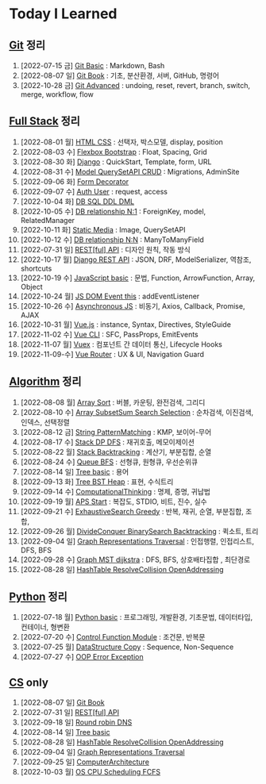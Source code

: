 # Today I Learned

## [Git](/Git/README.md) 정리

1. [2022-07-15 금] [Git Basic](./Git/0715_Git_basic.md) : Markdown, Bash
2. [2022-08-07 일] [Git Book](https://github.com/kimsixsue/CS-Study/blob/master/kimsixsue/Git_GitHub.md) : 기초, 분산환경, 서버, GitHub, 명령어
3. [2022-10-28 금] [Git Advanced](/Git/1028_Git_Advanced.md) : undoing, reset, revert, branch, switch, merge, workflow, flow

## [Full Stack](/Full_Stack/README.md) 정리

1. [2022-08-01 월] [HTML CSS](./Full_Stack/0801_HTML_CSS.md) : 선택자, 박스모델, display, position
2. [2022-08-03 수] [Flexbox Bootstrap](./Full_Stack/0803_Flexbox_Bootstrap.md) : Float, Spacing, Grid
3. [2022-08-30 화] [Django](./Full_Stack/0830_Django_Template_VariableRouting.md) : QuickStart, Template, form, URL
4. [2022-08-31 수] [Model QuerySetAPI CRUD](./Full_Stack/0831_Django_Model_QuerySet_CRUD.md) : Migrations, AdminSite
5. [2022-09-06 화] [Form Decorator](./Full_Stack/0906_Django_Form_ModelForm.md)
6. [2022-09-07 수] [Auth User](./Full_Stack/0907_Django_Auth.md) : request, access
7. [2022-10-04 화] [DB SQL DDL DML](./Full_Stack/1004_DB_SQL.md)
8. [2022-10-05 수] [DB relationship N:1](./Full_Stack/1005_DB_relationship_N_1.md) : ForeignKey, model, RelatedManager
9. [2022-10-11 화] [Static Media](./Full_Stack/1011_Django_Static_Media.md) : Image, QuerySetAPI
10. [2022-10-12 수] [DB relationship N:N](./Full_Stack/1012_DB_relationship_N_N.md) : ManyToManyField
11. [2022-07-31 일] [REST[ful] API](https://github.com/kimsixsue/CS-Study/blob/master/kimsixsue/RESTful_API.md) : 디자인 원칙, 작동 방식
12. [2022-10-17 월] [Django REST API](./Full_Stack/1017_Django_REST_API.md) : JSON, DRF, ModelSerializer, 역참조, shortcuts
13. [2022-10-19 수] [JavaScript basic](./Full_Stack/1019_JavaScript_basic.md) : 문법, Function, ArrowFunction, Array, Object
14. [2022-10-24 월] [JS DOM Event this](./Full_Stack/1024_JS_DOM_Event_this.md) : addEventListener
15. [2022-10-26 수] [Asynchronous JS](./Full_Stack/1026_Asynchronous_JS.md) : 비동기, Axios, Callback, Promise, AJAX
16. [2022-10-31 월] [Vue.js](./Full_Stack/1031_Vue.js.md) : instance, Syntax, Directives, StyleGuide
17. [2022-11-02 수] [Vue CLI](./Full_Stack/1102_Vue_CLI.md) : SFC, PassProps, EmitEvents
18. [2022-11-07 월] [Vuex](./Full_Stack/1107_Vuex.md) : 컴포넌트 간 데이터 통신, Lifecycle Hooks
19. [2022-11-09-수] [Vue Router](./Full_Stack/1109_Vue_Router.md) : UX & UI, Navigation Guard

## [Algorithm](/Algorithm/README.md) 정리

1. [2022-08-08 월] [Array Sort](./Algorithm/0808_Array_Sort.md) : 버블, 카운팅, 완전검색, 그리디
2. [2022-08-10 수] [Array SubsetSum Search Selection](./Algorithm/0810_Array_SubsetSum_Search_Selection.md) : 순차검색, 이진검색, 인덱스, 선택정렬
3. [2022-08-12 금] [String PatternMatching](./Algorithm/0812_String_PatternMatching.md) : KMP, 보이어-무어
4. [2022-08-17 수] [Stack DP DFS](./Algorithm/0817_Stack_DP_DFS.md) : 재귀호출, 메모이제이션
5. [2022-08-22 월] [Stack Backtracking](./Algorithm/0822_Stack_Backtracking.md) : 계산기, 부분집합, 순열
6. [2022-08-24 수] [Queue BFS](./Algorithm/0824_Queue_BFS.md) : 선형큐, 원형큐, 우선순위큐
7. [2022-08-14 일] [Tree basic](https://github.com/kimsixsue/CS-Study/blob/master/kimsixsue/Tree.md) : 용어
8. [2022-09-13 화] [Tree BST Heap](./Algorithm/0913_Tree_BST_Heap.md) : 표현, 수식트리
9. [2022-09-14 수] [ComputationalThinking](./Algorithm/0914_ComputationalThinking.md) : 명제, 증명, 귀납법
10. [2022-09-19 월] [APS Start](./Algorithm/0919_APS_Start.md) : 복잡도, STDIO, 비트, 진수, 실수
11. [2022-09-21 수] [ExhaustiveSearch Greedy](./Algorithm/0921_ExhaustiveSearch_Greedy.md) : 반복, 재귀, 순열, 부분집합, 조합,
12. [2022-09-26 월] [DivideConquer BinarySearch Backtracking](./Algorithm/0926_DivideConquer_BinarySearch_Backtracking.md) : 퀵소트, 트리
13. [2022-09-04 일] [Graph Representations Traversal](https://github.com/kimsixsue/CS-Study/blob/master/kimsixsue/Graph_Representations_Traversal.md) : 인접행렬, 인접리스트, DFS, BFS
14. [2022-09-28 수] [Graph MST dijkstra](./Algorithm/0928_Graph_MST_dijkstra.md) : DFS, BFS, 상호배타집합 , 최단경로
15. [2022-08-28 일] [HashTable ResolveCollision OpenAddressing](https://github.com/kimsixsue/CS-Study/blob/master/kimsixsue/Open_Addressing.md)

## [Python](/Python/README.md) 정리

1. [2022-07-18 월] [Python basic](/Python/0718_Python_basic.md) : 프로그래밍, 개발환경, 기초문법, 데이터타입, 컨테이너, 형변환
2. [2022-07-20 수] [Control Function Module](/Python/0720_control_function_module.md) : 조건문, 반복문
3. [2022-07-25 월] [DataStructure Copy](/Python/0725_data_structure_copy.md) : Sequence, Non-Sequence
4. [2022-07-27 수] [OOP Error Exception](/Python/0727_OOP_error_exception.md)

## [CS](https://github.com/kimsixsue/CS-Study/tree/master/kimsixsue) only

1. [2022-08-07 일] [Git Book](https://github.com/kimsixsue/CS-Study/blob/master/kimsixsue/Git_GitHub.md)
2. [2022-07-31 일] [REST[ful] API](https://github.com/kimsixsue/CS-Study/blob/master/kimsixsue/RESTful_API.md)
3. [2022-09-18 일] [Round robin DNS](https://github.com/kimsixsue/CS-Study/blob/master/kimsixsue/Round_robin_DNS.md)
4. [2022-08-14 일] [Tree basic](https://github.com/kimsixsue/CS-Study/blob/master/kimsixsue/Tree.md)
5. [2022-08-28 일] [HashTable ResolveCollision OpenAddressing](https://github.com/kimsixsue/CS-Study/blob/master/kimsixsue/Open_Addressing.md)
6. [2022-09-04 일] [Graph Representations Traversal](https://github.com/kimsixsue/CS-Study/blob/master/kimsixsue/Graph_Representations_Traversal.md)
7. [2022-09-25 일] [ComputerArchitecture](https://github.com/kimsixsue/CS-Study/blob/master/kimsixsue/Computer_Architecture.md)
8. [2022-10-03 월] [OS CPU Scheduling FCFS](https://github.com/kimsixsue/CS-Study/blob/master/kimsixsue/OS_CPU_Scheduling_FCFS.md)
